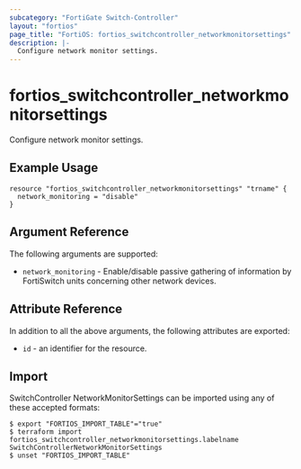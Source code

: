 ```yaml
---
subcategory: "FortiGate Switch-Controller"
layout: "fortios"
page_title: "FortiOS: fortios_switchcontroller_networkmonitorsettings"
description: |-
  Configure network monitor settings.
---
```


# fortios_switchcontroller_networkmonitorsettings
Configure network monitor settings.

## Example Usage

```hcl
resource "fortios_switchcontroller_networkmonitorsettings" "trname" {
  network_monitoring = "disable"
}
```

## Argument Reference


The following arguments are supported:

* `network_monitoring` - Enable/disable passive gathering of information by FortiSwitch units concerning other network devices.


## Attribute Reference

In addition to all the above arguments, the following attributes are exported:
* `id` - an identifier for the resource.

## Import

SwitchController NetworkMonitorSettings can be imported using any of these accepted formats:
```
$ export "FORTIOS_IMPORT_TABLE"="true"
$ terraform import fortios_switchcontroller_networkmonitorsettings.labelname SwitchControllerNetworkMonitorSettings
$ unset "FORTIOS_IMPORT_TABLE"
```
